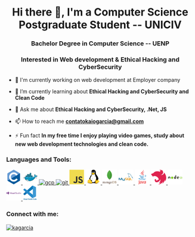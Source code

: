 <h1 align="center">Hi there 👋, I'm a Computer Science Postgraduate Student -- UNICIV </h1>
<h3 align="center"> Bachelor Degree in Computer Science -- UENP</h3>
<h3 align="center">Interested in Web development & Ethical Hacking and CyberSecurity </h3>

- 🔭 I'm currently working on web development at Employer company

- 🌱 I’m currently learning about **Ethical Hacking and CyberSecurity and Clean Code**

- 💬 Ask me about **Ethical Hacking and CyberSecurity, .Net, JS**

- 📫 How to reach me **contatokaiogarcia@gmail.com**

- ⚡ Fun fact **In my free time I enjoy playing video games, study about new web development technologies and clean code.**






<h3 align="left">Languages and Tools:</h3>
<p align="left"> <a href="https://www.cprogramming.com/" target="_blank"> <img src="https://github.com/devicons/devicon/blob/master/icons/c/c-original.svg" alt="c" width="40" height="40"/> </a> <a href="https://www.docker.com/" target="_blank"> <img src="https://github.com/devicons/devicon/blob/master/icons/docker/docker-original.svg" alt="docker" width="40" height="40"/> </a> <a href="https://cloud.google.com" target="_blank"> <img src="https://www.vectorlogo.zone/logos/google_cloud/google_cloud-icon.svg" alt="gcp" width="40" height="40"/> </a> <a href="https://git-scm.com/" target="_blank"> <img src="https://www.vectorlogo.zone/logos/git-scm/git-scm-icon.svg" alt="git" width="40" height="40"/> </a> <a href="https://developer.mozilla.org/en-US/docs/Web/JavaScript" target="_blank"> <img src="https://github.com/devicons/devicon/blob/master/icons/javascript/javascript-original.svg" alt="javascript" width="40" height="40"/> </a> <a href="https://www.linux.org/" target="_blank"> <img src="https://github.com/devicons/devicon/blob/master/icons/linux/linux-original.svg" alt="linux" width="40" height="40"/> </a> <a href="https://www.mongodb.com/" target="_blank"> <img src="https://github.com/devicons/devicon/blob/master/icons/mongodb/mongodb-original-wordmark.svg" alt="mongodb" width="40" height="40"/> </a> <a href="https://www.mysql.com/" target="_blank"> <img src="https://github.com/devicons/devicon/blob/master/icons/mysql/mysql-original-wordmark.svg" alt="mysql" width="40" height="40"/> </a> <a href="https://www.java.com" target="_blank"> <img src="https://github.com/devicons/devicon/blob/master/icons/java/java-original-wordmark.svg" alt="java" width="40" height="40"/> </a> <a href="https://nestjs.com/" target="_blank"> <img src="https://github.com/devicons/devicon/blob/master/icons/nestjs/nestjs-plain.svg" alt="nestjs" width="40" height="40"/> </a> <a href="https://nodejs.org" target="_blank"> <img src="https://github.com/devicons/devicon/blob/master/icons/nodejs/nodejs-original-wordmark.svg" alt="nodejs" width="40" height="40"/> </a> <a href="https://visualstudio.microsoft.com/" target="_blank"> <img src="https://github.com/devicons/devicon/blob/master/icons/visualstudio/visualstudio-plain-wordmark.svg" alt="visualstudio" width="40" height="40"/> </a> <a href="https://code.visualstudio.com/" target="_blank"> <img src="https://github.com/devicons/devicon/blob/master/icons/vscode/vscode-original-wordmark.svg" alt="visualcode" width="40" height="40"/> </a>
  
 


<h3 align="left">Connect with me:</h3>
<p align="left">
<a href="https://www.linkedin.com/in/kaio-aime-garcia-7733a41a1/" target="blank"><img align="center" src="https://cdn.jsdelivr.net/npm/simple-icons@3.0.1/icons/linkedin.svg" alt="kagarcia" height="30" width="40" /></a>
</p>

